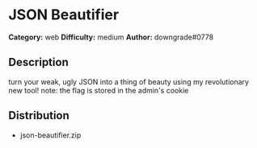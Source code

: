 # JSON Beautifier
**Category:** web
**Difficulty:** medium
**Author:** downgrade#0778

## Description
turn your weak, ugly JSON into a thing of beauty using my revolutionary new tool!
note: the flag is stored in the admin's cookie

## Distribution
- json-beautifier.zip
